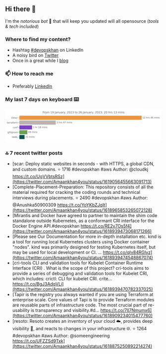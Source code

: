 <!--- [![Hits](https://hits.seeyoufarm.com/api/count/incr/badge.svg?url=https%3A%2F%2Fgithub.com%2Fakhan4u%2Fhit-counter&count_bg=%2379C83D&title_bg=%23555555&icon=&icon_color=%23E7E7E7&title=visits&edge_flat=false)](https://hits.seeyoufarm.com) --->

## Hi there 👋

I'm the _notorious bot_ 🤣 that will keep you updated will all opensource (_tools & tech included_) 

### Where to find my content?

* Hashtag [#devopskhan](https://www.linkedin.com/feed/hashtag/devopskhan) on LinkedIn
* A noisy bird on [Twitter](https://twitter.com/Amaankhan4you)
* Once in a great while I [blog](https://linuxparrot.netlify.app) 


### 📫 **How to reach me**

* Preferably [LinkedIn](https://www.linkedin.com/in/amaan-khan-linux-ninja)

### My last 7 days on keyboard ⌨️

<img src="https://github.com/akhan4u/akhan4u/blob/main/images/stat.svg" alt="Amaan's Wakatime Activity!"/>

### 🔝 7 recent twitter posts
<!-- DEVDOJO:START -->
- [scar: Deploy static websites in seconds - with HTTPS, a global CDN, and custom domains.
⭐️ 1716
#devopskhan #aws
Author: @cloudkj
https://t.co/UgVVbtsRSz](https://twitter.com/Amaankhan4you/status/1619056455663091713)
- [Complete-Placement-Preparation: This repository consists of all the material required for cracking the coding rounds and technical interviews during placements.
⭐️ 2490
#devopskhan #aws
Author: @Anushka50900309
https://t.co/YoYKbZJqIt](https://twitter.com/Amaankhan4you/status/1618965853265072128)
- [Mirantis and Docker have agreed to partner to maintain the shim code standalone outside Kubernetes, as a conformant CRI interface for the Docker Engine API.#devopskhan https://t.co/RE2v7Os5f4](https://twitter.com/Amaankhan4you/status/1618939473068171266)
- [Please see Our Documentation for more in-depth installation etc. kind is a tool for running local Kubernetes clusters using Docker container &quot;nodes&quot;. kind was primarily designed for testing Kubernetes itself, but may be used for local development or CI. … https://t.co/qIv84RGlyz](https://twitter.com/Amaankhan4you/status/1618939474548867074)
- [cri-tools CLI and validation tools for Kubelet Container Runtime Interface &lpar;CRI&rpar; . What is the scope of this project? cri-tools aims to provide a series of debugging and validation tools for Kubelet CRI, which includes: crictl: CLI for kubelet CRI. crite… https://t.co/BgJ3AdqVLi](https://twitter.com/Amaankhan4you/status/1618939470782337025)
- [Tapir is the registry you always wanted if you are using Terraform at enterprise scale. Core values of Tapi is to provide Terraform modules are reusable parts of infrastructure code. The most crucial part of re-usability is transparency and visibility.#d… https://t.co/7Il7Nmumx6](https://twitter.com/Amaankhan4you/status/1618909234015477760)
- [resoto: Resoto creates an inventory of your cloud ☁️, provides deep visibility 👀, and reacts to changes in your infrastructure 🌐.
⭐️ 1264
#devopskhan #aws
Author: @someengineering
https://t.co/UFZZSd9Txk](https://twitter.com/Amaankhan4you/status/1618875250892214274)
<!-- DEVDOJO:END -->

<!-- ![Amaan's GitHub stats](https://github-readme-stats.vercel.app/api?username=akhan4u&count_private=true&show_icons=true&hide=contribs) -->
